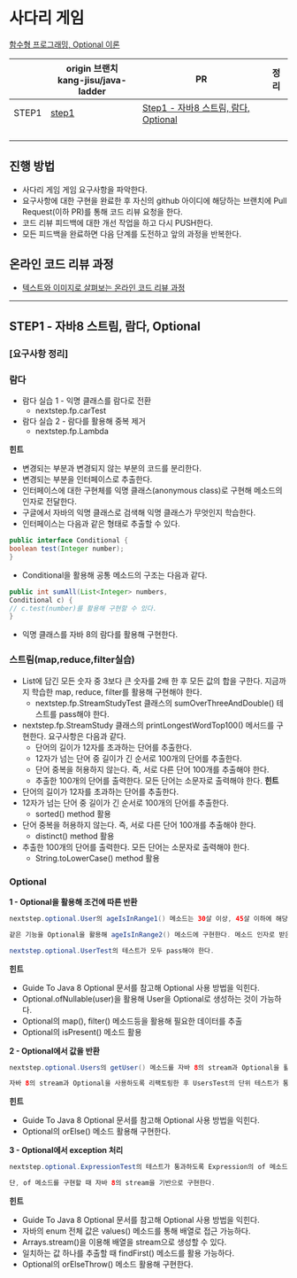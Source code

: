 # 사다리 게임

[함수형 프로그래밍, Optional 이론](3-9.%20이론%20-%20java8.md)

|             | origin 브랜치<br />kang-jisu/java-ladder                     | PR                                                           | 정리 |
| ----------- | ------------------------------------------------------------ | ------------------------------------------------------------ | ---- |
| STEP1<br /> | [step1](https://github.com/kang-jisu/java-ladder/tree/step1) | [Step1 - 자바8 스트림, 람다, Optional](https://github.com/next-step/java-ladder/pull/1388) |      |
|             |                                                              |                                                              |      |
|             |                                                              |                                                              |      |
|             |                                                              |                                                              |      |
|             |                                                              |                                                              |      |



## 진행 방법
* 사다리 게임 게임 요구사항을 파악한다.
* 요구사항에 대한 구현을 완료한 후 자신의 github 아이디에 해당하는 브랜치에 Pull Request(이하 PR)를 통해 코드 리뷰 요청을 한다.
* 코드 리뷰 피드백에 대한 개선 작업을 하고 다시 PUSH한다.
* 모든 피드백을 완료하면 다음 단계를 도전하고 앞의 과정을 반복한다.

## 온라인 코드 리뷰 과정
* [텍스트와 이미지로 살펴보는 온라인 코드 리뷰 과정](https://github.com/nextstep-step/nextstep-docs/tree/master/codereview)

---
## STEP1 - 자바8 스트림, 람다, Optional
### [요구사항 정리]
### 람다
- 람다 실습 1 - 익명 클래스를 람다로 전환
    -  nextstep.fp.carTest
- 람다 실습 2 - 람다를 활용해 중복 제거
    - nextstep.fp.Lambda

**힌트**
- 변경되는 부분과 변경되지 않는 부분의 코드를 분리한다.
- 변경되는 부분을 인터페이스로 추출한다.
- 인터페이스에 대한 구현체를 익명 클래스(anonymous class)로 구현해 메소드의 인자로 전달한다.
- 구글에서 자바의 익명 클래스로 검색해 익명 클래스가 무엇인지 학습한다.
- 인터페이스는 다음과 같은 형태로 추출할 수 있다.
```java
public interface Conditional {
boolean test(Integer number);
}
```
- Conditional을 활용해 공통 메소드의 구조는 다음과 같다.
```java
public int sumAll(List<Integer> numbers,
Conditional c) {
// c.test(number)를 활용해 구현할 수 있다.
}
```
- 익명 클래스를 자바 8의 람다를 활용해 구현한다.

### 스트림(map,reduce,filter실습)
- List에 담긴 모든 숫자 중 3보다 큰 숫자를 2배 한 후 모든 값의 합을 구한다. 지금까지 학습한 map, reduce, filter를 활용해 구현해야 한다.
    - nextstep.fp.StreamStudyTest 클래스의 sumOverThreeAndDouble() 테스트를 pass해야 한다.
- nextstep.fp.StreamStudy 클래스의 printLongestWordTop100() 메서드를 구현한다. 요구사항은 다음과 같다.
    - 단어의 길이가 12자를 초과하는 단어를 추출한다.
    - 12자가 넘는 단어 중 길이가 긴 순서로 100개의 단어를 추출한다.
    - 단어 중복을 허용하지 않는다. 즉, 서로 다른 단어 100개를 추출해야 한다.
    - 추출한 100개의 단어를 출력한다. 모든 단어는 소문자로 출력해야 한다.
      **힌트**
- 단어의 길이가 12자를 초과하는 단어를 추출한다.
- 12자가 넘는 단어 중 길이가 긴 순서로 100개의 단어를 추출한다.
    - sorted() method 활용
- 단어 중복을 허용하지 않는다. 즉, 서로 다른 단어 100개를 추출해야 한다.
    - distinct() method 활용
- 추출한 100개의 단어를 출력한다. 모든 단어는 소문자로 출력해야 한다.
    - String.toLowerCase() method 활용

### Optional
**1 - Optional을 활용해 조건에 따른 반환**
```java
nextstep.optional.User의 ageIsInRange1() 메소드는 30살 이상, 45살 이하에 해당하는 User가 존재하는 경우 true를 반환하는 메소드이다.

같은 기능을 Optional을 활용해 ageIsInRange2() 메소드에 구현한다. 메소드 인자로 받은 User를 Optional로 생성하면 stream의 map, filter와 같은 메소드를 사용하는 것이 가능하다.

nextstep.optional.UserTest의 테스트가 모두 pass해야 한다.
```
**힌트**
- Guide To Java 8 Optional 문서를 참고해 Optional 사용 방법을 익힌다.
- Optional.ofNullable(user)을 활용해 User을 Optional로 생성하는 것이 가능하다.
- Optional의 map(), filter() 메소드등을 활용해 필요한 데이터를 추출
- Optional의 isPresent() 메소드 활용

**2 - Optional에서 값을 반환**
```java
nextstep.optional.Users의 getUser() 메소드를 자바 8의 stream과 Optional을 활용해 구현한다.

자바 8의 stream과 Optional을 사용하도록 리팩토링한 후 UsersTest의 단위 테스트가 통과해야 한다.
```
**힌트**
- Guide To Java 8 Optional 문서를 참고해 Optional 사용 방법을 익힌다.
- Optional의 orElse() 메소드 활용해 구현한다.

**3 - Optional에서 exception 처리**
```java
nextstep.optional.ExpressionTest의 테스트가 통과하도록 Expression의 of 메소드를 구현한다.

단, of 메소드를 구현할 때 자바 8의 stream을 기반으로 구현한다.
```
**힌트**
- Guide To Java 8 Optional 문서를 참고해 Optional 사용 방법을 익힌다.
- 자바의 enum 전체 값은 values() 메소드를 통해 배열로 접근 가능하다.
- Arrays.stream()을 이용해 배열을 stream으로 생성할 수 있다.
- 일치하는 값 하나를 추출할 때 findFirst() 메소드를 활용 가능하다.
- Optional의 orElseThrow() 메소드 활용해 구현한다.

